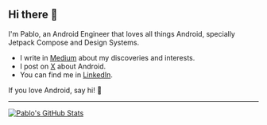 ## Hi there 👋

I'm Pablo, an Android Engineer that loves all things Android, specially Jetpack Compose and Design Systems.

- I write in [Medium](https://medium.com/@sotti) about my discoveries and interests.
- I post on [X](https://x.com/Sotttti) about Android.
- You can find me in [LinkedIn](https://www.linkedin.com/in/sotti/).

If you love Android, say hi! 👋

---

<a href="https://github.com/anuraghazra/github-readme-stats">
  <picture>
    <source media="(prefers-color-scheme: dark)" srcset="https://github-readme-stats.vercel.app/api?username=sottti&theme=dark">
    <img alt="Pablo's GitHub Stats" src="https://github-readme-stats.vercel.app/api?username=sottti&theme=default">
  </picture>
  </a>
